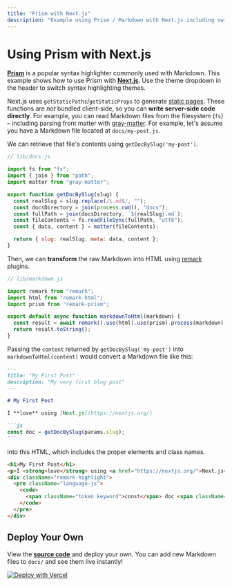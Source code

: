 ```yaml
---
title: "Prism with Next.js"
description: "Example using Prism / Markdown with Next.js including switching syntax highlighting themes."
---
```


# Using Prism with Next.js

[**Prism**](https://prismjs.com/) is a popular syntax highlighter commonly used with Markdown.
This example shows how to use Prism with [**Next.js**](https://nextjs.org/). Use the theme dropdown
in the header to switch syntax highlighting themes.

Next.js uses `getStaticPaths`/`getStaticProps` to generate [static pages](https://nextjs.org/docs/basic-features/data-fetching). These functions are _not_ bundled client-side, so you can **write server-side code directly**. For example, you can read Markdown files from the filesystem (`fs`) – including parsing front matter with [gray-matter](https://github.com/jonschlinkert/gray-matter). For example, let's assume you have a Markdown file located at `docs/my-post.js`.

We can retrieve that file's contents using `getDocBySlug('my-post')`.

```js
// lib/docs.js

import fs from "fs";
import { join } from "path";
import matter from "gray-matter";

export function getDocBySlug(slug) {
  const realSlug = slug.replace(/\.md$/, "");
  const docsDirectory = join(process.cwd(), "docs");
  const fullPath = join(docsDirectory, `${realSlug}.md`);
  const fileContents = fs.readFileSync(fullPath, "utf8");
  const { data, content } = matter(fileContents);

  return { slug: realSlug, meta: data, content };
}
```

Then, we can **transform** the raw Markdown into HTML using [remark](https://github.com/remarkjs/remark) plugins.

```js
// lib/markdown.js

import remark from "remark";
import html from "remark-html";
import prism from "remark-prism";

export default async function markdownToHtml(markdown) {
  const result = await remark().use(html).use(prism).process(markdown);
  return result.toString();
}
```

Passing the `content` returned by `getDocBySlug('my-post')` into `markdownToHtml(content)`
would convert a Markdown file like this:

````markdown
---
title: "My First Post"
description: "My very first blog post"
---

# My First Post

I **love** using [Next.js](https://nextjs.org/)

```js
const doc = getDocBySlug(params.slug);
```
````

into this HTML, which includes the proper elements and class names.

```html
<h1>My First Post</h1>
<p>I <strong>love</strong> using <a href="https://nextjs.org/">Next.js</a></p>
<div className="remark-highlight">
  <pre className="language-js">
    <code>
      <span className="token keyword">const</span> doc <span className="token operator">=</span> <span className="token function">getDocBySlug</span><span className="token punctuation">(</span>params<span className="token punctuation">.</span><span className="token property-access">slug</span><span className="token punctuation">)</span><span className="token punctuation">;</span>
    </code>
  </pre>
</div>
```

## Deploy Your Own

View the [**source code**](https://github.com/leerob/nextjs-prism-markdown) and deploy your own. You can add new Markdown files to `docs/` and see them live instantly!

[![Deploy with Vercel](https://vercel.com/button)](https://vercel.com/import/git?c=1&s=https://github.com/leerob/nextjs-prism-markdown)
